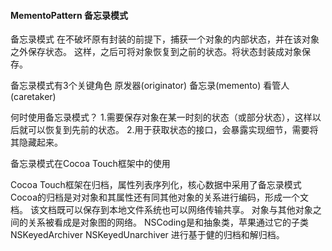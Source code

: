 #### MementoPattern 备忘录模式

备忘录模式
在不破坏原有封装的前提下，捕获一个对象的内部状态，并在该对象之外保存状态。
这样，之后可将对象恢复到之前的状态。将状态封装成对象保存。

备忘录模式有3个关键角色
原发器(originator)
备忘录(memento)
看管人(caretaker)

何时使用备忘录模式？
1.需要保存对象在某一时刻的状态（或部分状态），这样以后就可以恢复到先前的状态。
2.用于获取状态的接口，会暴露实现细节，需要将其隐藏起来。

备忘录模式在Cocoa Touch框架中的使用

Cocoa Touch框架在归档，属性列表序列化，核心数据中采用了备忘录模式
Cocoa的归档是对对象和其属性还有同其他对象的关系进行编码，形成一个文档。
该文档既可以保存到本地文件系统也可以网络传输共享。
对象与其他对象之间的关系被看成是对象图的网络。
NSCoding是和抽象类，苹果通过它的子类
NSKeyedArchiver
NSKeyedUnarchiver
进行基于健的归档和解归档。
